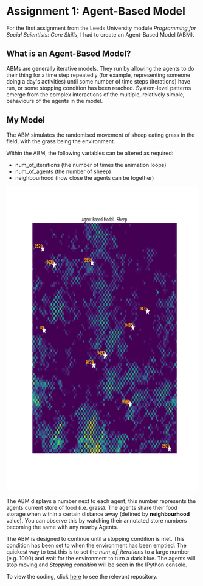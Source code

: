 # Assignment 1: Agent-Based Model

For the first assignment from the Leeds University module *Programming for Social Scientists: Core Skills*, I had to create an Agent-Based Model (ABM).


## What is an Agent-Based Model?
ABMs are generally iterative models. They run by allowing the agents to do their thing for a time step repeatedly (for example, representing someone doing a day's activities) until some number of time steps (iterations) have run, or some stopping condition has been reached. System-level patterns emerge from the complex interactions of the multiple, relatively simple, behaviours of the agents in the model.

## My Model
The ABM simulates the randomised movement of sheep eating grass in the field, with the grass being the environment.

Within the ABM, the following variables can be altered as required:
- num_of_iterations (the number of times the animation loops)
- num_of_agents     (the number of sheep)
- neighbourhood     (how close the agents can be together)

<p align="center">
  <img width="800" height="800" src="Figure_1-3.png">
</p>

The ABM displays a number next to each agent; this number represents the agents current store of food (i.e. grass). 
The agents share their food storage when within a certain distance away (defined by **neighbourhood** value). 
You can observe this by watching their annotated store numbers becoming the same with any nearby Agents.

The ABM is designed to continue until a stopping condition is met. This condition has been set to when the environment has been emptied.
The quickest way to test this is to set the *num_of_iterations* to a large number (e.g. 1000) and wait for the environment to turn a dark blue. The agents will stop moving and *Stopping condition* will be seen in the IPython console.

To view the coding, click [here](https://github.com/sianteesdale/ABM-Assignment-1) to see the relevant repository. 
